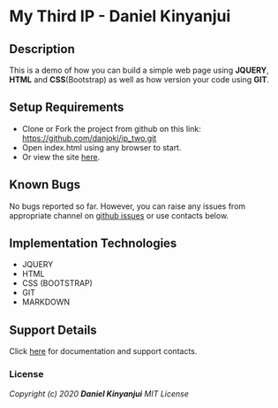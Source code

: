 # My Third IP - Daniel Kinyanjui

## Description
This is a demo of how you can build a simple web page using **JQUERY**, **HTML** and **CSS**(Bootstrap) as well as how version your code using **GIT**.

## Setup Requirements
* Clone or Fork the project from github on this link: https://github.com/danjoki/ip_two.git
* Open index.html using any browser to start.
* Or view the site [here](https://danjoki.github.io/IP3/).

## Known Bugs
No bugs reported so far. However, you can raise any issues from appropriate channel on [github issues](https://github.com/danjoki/IP3/issues) or use contacts below.

## Implementation Technologies
* JQUERY
* HTML
* CSS (BOOTSTRAP)
* GIT
* MARKDOWN

## Support Details
Click [here](http://kinyanjui.xyz) for documentation and support contacts.

### License
_Copyright (c) 2020 **Daniel Kinyanjui** MIT License_